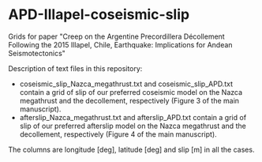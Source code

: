 # APD-Illapel-coseismic-slip
Grids for paper "Creep on the Argentine Precordillera Décollement Following the 2015 Illapel, Chile, Earthquake: Implications for Andean Seismotectonics"

Description of text files in this repository:

- coseismic_slip_Nazca_megathrust.txt and coseismic_slip_APD.txt contain a grid of slip of our preferred coseismic model on the Nazca megathrust and the decollement, respectively (Figure 3 of the main manuscript).
- afterslip_Nazca_megathrust.txt and afterslip_APD.txt contain a grid of slip of our preferred afterslip model on the Nazca megathrust and the decollement, respectively (Figure 4 of the main manuscript).
    
The columns are longitude [deg], latitude [deg] and slip [m] in all the cases.


